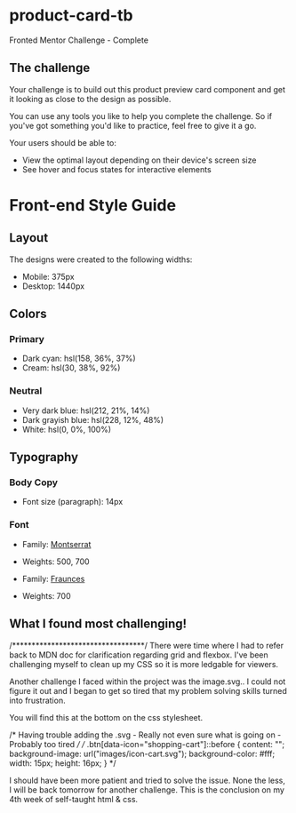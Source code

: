 # product-card-tb
Fronted Mentor Challenge - Complete

## The challenge

Your challenge is to build out this product preview card component and get it looking as close to the design as possible.

You can use any tools you like to help you complete the challenge. So if you've got something you'd like to practice, feel free to give it a go.

Your users should be able to:

- View the optimal layout depending on their device's screen size
- See hover and focus states for interactive elements

# Front-end Style Guide

## Layout

The designs were created to the following widths:

- Mobile: 375px
- Desktop: 1440px

## Colors

### Primary

- Dark cyan: hsl(158, 36%, 37%)
- Cream: hsl(30, 38%, 92%)

### Neutral

- Very dark blue: hsl(212, 21%, 14%)
- Dark grayish blue: hsl(228, 12%, 48%)
- White: hsl(0, 0%, 100%)

## Typography

### Body Copy

- Font size (paragraph): 14px

### Font

- Family: [Montserrat](https://fonts.google.com/specimen/Montserrat)
- Weights: 500, 700

- Family: [Fraunces](https://fonts.google.com/specimen/Fraunces)
- Weights: 700

## What I found most challenging! ##
/**********************************/
There were time where I had to refer back to MDN doc for clarification regarding grid and flexbox. I've been challenging myself to clean up my CSS so it is more ledgable for viewers. 

Another challenge I faced within the project was the image.svg.. I could not figure it out and I began to get so tired that my problem solving skills turned into frustration.

You will find this at the bottom on the css stylesheet. 

/* Having trouble adding the .svg - Really not even sure what is going on - Probably too tired */
/* .btn[data-icon="shopping-cart"]::before {
    content: "";
    background-image: url("images/icon-cart.svg");
    background-color: #fff;
    width: 15px;
    height: 16px;
} */

I should have been more patient and tried to solve the issue. None the less, I will be back tomorrow for another challenge. 
This is the conclusion on my 4th week of self-taught html & css.  
